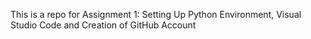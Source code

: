 This is a repo for Assignment 1: Setting Up Python Environment, Visual Studio Code and Creation of GitHub Account

